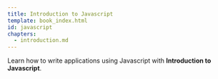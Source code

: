 ```yaml
---
title: Introduction to Javascript
template: book_index.html
id: javascript
chapters:
  - introduction.md
---
```


Learn how to write applications using Javascript with **Introduction to Javascript**.
